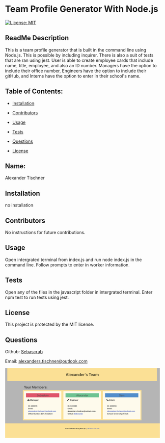 # Team Profile Generator With Node.js
  [![License: MIT](https://img.shields.io/badge/License-MIT-yellow.svg)](https://opensource.org/licenses/MIT)
  ## ReadMe Description 

  This is a team profile generator that is built in the command line using Node.js. This is possible by including inquirer. There is also a suit of tests that are ran using jest. User is able to create employee cards that include name, title, employee, and also an ID number. Managers have the option to include their office number, Engineers have the option to include their gitHub, and Interns have the option to enter in their school's name.  
  ## Table of Contents: 

  * [Installation](#installation) 

  * [Contributors](#contributors) 

  * [Usage](#usage) 

  * [Tests](#tests) 

  * [Questions](#questions) 

  * [License](#license) 

  ## Name: 

  Alexander Tischner
  ## Installation 

  no installation
  ## Contributors 

  No instructions for future contributions.
  ## Usage 

  Open intergrated terminal from index.js and run node index.js in the command line. Follow prompts to enter in worker information.  
  ## Tests 

  Open any of the files in the javascript folder in intergrated terminal. Enter npm test to run tests using jest. 
  ## License 
 
  This project is protected by the MIT license.
  ## Questions 

  Github: [Sebascrab](https://github.com/Sebascrab) 

  Email: alexanders.tischner@outlook.com 


![Image of Team Profile Generator Project](assets/images/Team%20Profile%20Generator%20With%20Node.js.png)
  


